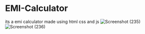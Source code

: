# EMI-Calculator
its a emi calculator made using html css and js
![Screenshot (235)](https://github.com/user-attachments/assets/1a8f67fb-ae26-442a-be21-d88526e24370)
![Screenshot (236)](https://github.com/user-attachments/assets/7fb223aa-52ba-47d6-942e-b9523928df81)
